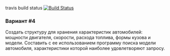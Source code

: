 travis build status [![Build Status](https://app.travis-ci.com/ArtemPushPop/Technopark-C-C.svg?branch=IZ1)](https://app.travis-ci.com/ArtemPushPop/Technopark-C-C)
<h3>Вариант #4</h3>
Создать структуру для хранения характеристик автомобилей: мощности двигателя, скорости, расхода топлива, формы кузова и модели. Составить с ее использованием программу поиска модели автомобиля, характеристики которой наиболее удовлетворяют запросу.
